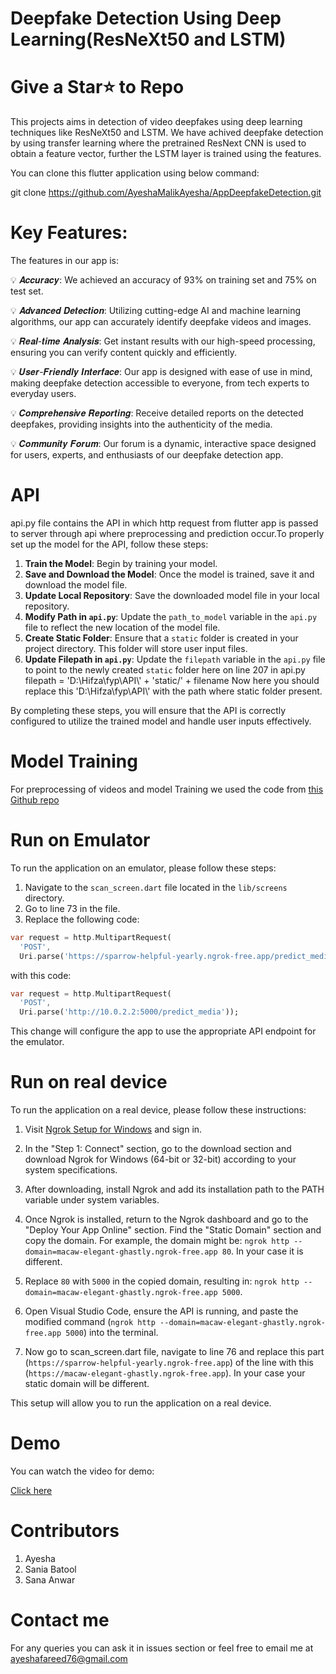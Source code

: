 # Deepfake Detection Using Deep Learning(ResNeXt50 and LSTM)

# Give a Star⭐ to Repo

This projects aims in detection of video deepfakes using deep learning techniques like ResNeXt50 and LSTM. We have achived deepfake detection by using transfer learning where the pretrained ResNext CNN is used to obtain a feature vector, further the LSTM layer is trained using the features.

You can clone this flutter application using below command:

git clone https://github.com/AyeshaMalikAyesha/AppDeepfakeDetection.git

# Key Features:

The features in our app is:

💡 𝑨𝒄𝒄𝒖𝒓𝒂𝒄𝒚: We achieved an accuracy of 93% on training set and 75% on test set.

💡 𝑨𝒅𝒗𝒂𝒏𝒄𝒆𝒅 𝑫𝒆𝒕𝒆𝒄𝒕𝒊𝒐𝒏: Utilizing cutting-edge AI and machine learning algorithms, our app can accurately identify deepfake videos 
   and images.
   
💡 𝑹𝒆𝒂𝒍-𝒕𝒊𝒎𝒆 𝑨𝒏𝒂𝒍𝒚𝒔𝒊𝒔: Get instant results with our high-speed processing, ensuring you can verify content quickly and efficiently.

💡 𝑼𝒔𝒆𝒓-𝑭𝒓𝒊𝒆𝒏𝒅𝒍𝒚 𝑰𝒏𝒕𝒆𝒓𝒇𝒂𝒄𝒆: Our app is designed with ease of use in mind, making deepfake detection accessible to everyone, from tech experts to everyday users.

💡 𝑪𝒐𝒎𝒑𝒓𝒆𝒉𝒆𝒏𝒔𝒊𝒗𝒆 𝑹𝒆𝒑𝒐𝒓𝒕𝒊𝒏𝒈: Receive detailed reports on the detected deepfakes, providing insights into the authenticity of the media.

💡 𝑪𝒐𝒎𝒎𝒖𝒏𝒊𝒕𝒚 𝑭𝒐𝒓𝒖𝒎: Our forum is a dynamic, interactive space designed for users, experts, and enthusiasts of our deepfake detection app.

# API

api.py file contains the API in which http request from flutter app is passed to server through api where preprocessing and prediction occur.To properly set up the model for the API, follow these steps:

1. **Train the Model**: Begin by training your model.
2. **Save and Download the Model**: Once the model is trained, save it and download the model file.
3. **Update Local Repository**: Save the downloaded model file in your local repository.
4. **Modify Path in `api.py`**: Update the `path_to_model` variable in the `api.py` file to reflect the new location of the model file.
5. **Create Static Folder**: Ensure that a `static` folder is created in your project directory. This folder will store user input files.
6. **Update Filepath in `api.py`**: Update the `filepath` variable in the `api.py` file to point to the newly created `static` folder here on line 207 in api.py filepath = 'D:\\Hifza\\fyp\\API\\' + 'static/' + filename  Now here you should replace  this 'D:\\Hifza\\fyp\\API\\' with the path where static folder present.

By completing these steps, you will ensure that the API is correctly configured to utilize the trained model and handle user inputs effectively.

# Model Training

For preprocessing of videos and model Training we used the code from <a href='https://github.com/abhijitjadhav1998/Deepfake_detection_using_deep_learning'>this Github repo</a>

# Run on Emulator

To run the application on an emulator, please follow these steps:

1. Navigate to the `scan_screen.dart` file located in the `lib/screens` directory.
2. Go to line 73 in the file.
3. Replace the following code:

```dart
var request = http.MultipartRequest(
  'POST',
  Uri.parse('https://sparrow-helpful-yearly.ngrok-free.app/predict_media'));
```

with this code:

```dart
var request = http.MultipartRequest(
  'POST', 
  Uri.parse('http://10.0.2.2:5000/predict_media'));
```

This change will configure the app to use the appropriate API endpoint for the emulator.


# Run on real device

To run the application on a real device, please follow these instructions:

1. Visit [Ngrok Setup for Windows](https://dashboard.ngrok.com/get-started/setup/windows) and sign in.

2. In the "Step 1: Connect" section, go to the download section and download Ngrok for Windows (64-bit or 32-bit) according to your system specifications.

3. After downloading, install Ngrok and add its installation path to the PATH variable under system variables.

4. Once Ngrok is installed, return to the Ngrok dashboard and go to the "Deploy Your App Online" section. Find the "Static Domain" section and copy the domain. For example, the domain might be: `ngrok http --domain=macaw-elegant-ghastly.ngrok-free.app 80`. In your case it is different.

5. Replace `80` with `5000` in the copied domain, resulting in: `ngrok http --domain=macaw-elegant-ghastly.ngrok-free.app 5000`.

6. Open Visual Studio Code, ensure the API is running, and paste the modified command (`ngrok http --domain=macaw-elegant-ghastly.ngrok-free.app 5000`) into the terminal.

7. Now go to scan_screen.dart file, navigate to line 76 and replace this part (`https://sparrow-helpful-yearly.ngrok-free.app`) of the line with this (`https://macaw-elegant-ghastly.ngrok-free.app`). In your case your static domain will be different.

This setup will allow you to run the application on a real device.

# Demo

You can watch the video for demo:

<a href='https://www.linkedin.com/posts/ayesha76_deepfakedetection-ai-machinelearning-activity-7199006954034233344-9TdQ?utm_source=share&utm_medium=member_desktop'>Click here</a>

# Contributors

1. Ayesha
2. Sania Batool
3. Sana Anwar

# Contact me

For any queries you can ask it in issues section or feel free to email me at ayeshafareed76@gmail.com



